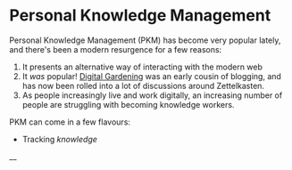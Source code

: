 # Personal Knowledge Management

Personal Knowledge Management (PKM) has become very popular lately, and there's been a modern resurgence for a few reasons:

1. It presents an alternative way of interacting with the modern web
2. It _was_ popular! [Digital Gardening](digital-gardening.md) was an early cousin of blogging, and has now been rolled into a lot of discussions around Zettelkasten.
3. As people increasingly live and work digitally, an increasing number of people are struggling with becoming knowledge workers.

PKM can come in a few flavours:

* Tracking _knowledge_

__
